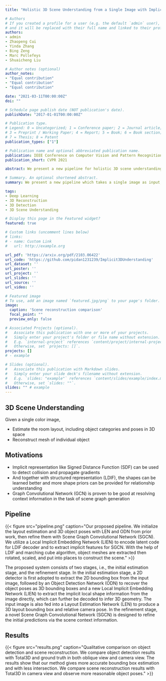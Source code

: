 ```yaml
---
title: "Holistic 3D Scene Understanding from a Single Image with Implicit Representation"

# Authors
# If you created a profile for a user (e.g. the default `admin` user), write the username (folder name) here 
# and it will be replaced with their full name and linked to their profile.
authors:
- admin
- Zhaopeng Cui
- Yinda Zhang
- Bing Zeng
- Marc Pollefeys
- Shuaicheng Liu

# Author notes (optional)
author_notes:
- "Equal contribution"
- "Equal contribution"
- "Equal contribution"

date: "2021-03-11T00:00:00Z"
doi: ""

# Schedule page publish date (NOT publication's date).
publishDate: "2017-01-01T00:00:00Z"

# Publication type.
# Legend: 0 = Uncategorized; 1 = Conference paper; 2 = Journal article;
# 3 = Preprint / Working Paper; 4 = Report; 5 = Book; 6 = Book section;
# 7 = Thesis; 8 = Patent
publication_types: ["1"]

# Publication name and optional abbreviated publication name.
publication: IEEE Conference on Computer Vision and Pattern Recognition, 2021
publication_short: CVPR 2021

abstract: We present a new pipeline for holistic 3D scene understanding from a single image, which could predict object shape, object pose, and scene layout. As it is a highly ill-posed problem, existing methods usually suffer from inaccurate estimation of both shapes and layout especially for the cluttered scene due to the heavy occlusion between objects. We propose to utilize the latest deep implicit representation to solve this challenge. We not only propose an image-based local structured implicit network to improve the object shape estimation, but also refine 3D object pose and scene layout via a novel implicit scene graph neural network that exploits the implicit local object features. A novel physical violation loss is also proposed to avoid incorrect context between objects. Extensive experiments demonstrate that our method outperforms the state-of-the-art methods in terms of object shape, scene layout estimation, and 3D object detection.

# Summary. An optional shortened abstract.
summary: We present a new pipeline which takes a single image as input, estimates layout and object poses, then reconstructs the scene with Signed Distance Function (SDF) representation.

tags:
- Deep Learning
- 3D Reconstruction
- 3D Detection
- 3D Scene Understanding

# Display this page in the Featured widget?
featured: true

# Custom links (uncomment lines below)
# links:
# - name: Custom Link
#   url: http://example.org

url_pdf: 'https://arxiv.org/pdf/2103.06422'
url_code: 'https://github.com/pidan1231239/Implicit3DUnderstanding'
url_dataset: ''
url_poster: ''
url_project: ''
url_slides: ''
url_source: ''
url_video: ''

# Featured image
# To use, add an image named `featured.jpg/png` to your page's folder. 
image:
  caption: 'Scene reconstruction comparison'
  focal_point: ""
  preview_only: false

# Associated Projects (optional).
#   Associate this publication with one or more of your projects.
#   Simply enter your project's folder or file name without extension.
#   E.g. `internal-project` references `content/project/internal-project/index.md`.
#   Otherwise, set `projects: []`.
projects: []
# - example

# Slides (optional).
#   Associate this publication with Markdown slides.
#   Simply enter your slide deck's filename without extension.
#   E.g. `slides: "example"` references `content/slides/example/index.md`.
#   Otherwise, set `slides: ""`.
slides: "" # example
---
```


<!-- {{% callout note %}}
Click the *Cite* button above to demo the feature to enable visitors to import publication metadata into their reference management software.
{{% /callout %}}

{{% callout note %}}
Create your slides in Markdown - click the *Slides* button to check out the example.
{{% /callout %}}

Supplementary notes can be added here, including [code, math, and images](https://wowchemy.com/docs/writing-markdown-latex/). -->


## 3D Scene Understanding 
Given a single color image,
- Estimate the room layout, including object categories and poses in 3D space
- Reconstruct mesh of individual object

## Motivations
- Implicit representation like Signed Distance Function (SDF) can be used to detect collision and propagate gradients
- And together with structured representation (LDIF), the shapes can be learned better and more shape priors can be provided for relationship understanding
- Graph Convolutional Network (GCN) is proven to be good at resolving context information in the task of scene graph generation

## Pipeline
{{< figure src="pipeline.png" caption="Our proposed pipeline. We initialize the layout estimation and 3D object poses with LEN and ODN from prior work, then refine them with Scene Graph Convolutional Network (SGCN). We utilize a Local Implicit Embedding Network (LIEN) to encode latent code for LDIF decoder and to extract implicit features for SGCN. With the help of LDIF and marching cube algorithm, object meshes are extracted then rotated, scaled, and put into places to construct the scene." >}}

The proposed system consists of two stages, i.e., the initial estimation stage, and the refinement stage. 
In the initial estimation stage, a 2D detector is first adopted to extract the 2D bounding box from the input image, followed by an Object Detection Network (ODN) to recover the object poses as 3D bounding boxes and a new Local Implicit Embedding Network (LIEN) to extract the implicit local shape information from the image directly, which can further be decoded to infer 3D geometry.
The input image is also fed into a Layout Estimation Network (LEN) to produce a 3D layout bounding box and relative camera pose.
In the refinement stage, a novel Scene Graph Convolutional Network (SGCN) is designed to refine the initial predictions via the scene context information.

## Results
{{< figure src="results.png" caption="Qualitative comparison on object detection and scene reconstruction. We compare object detection results with Total3D and ground truth in both oblique view and camera view. The results show that our method gives more accurate bounding box estimation and with less intersection. We compare scene reconstruction results with Total3D in camera view and observe more reasonable object poses." >}}


